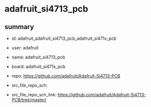 # adafruit_si4713_pcb
 
## summary 
* id: adafruit_adafruit_si4713_pcb_adafruit_si471x_pcb
* user: adafruit
* name: adafruit_si4713_pcb
* board: adafruit_si471x_pcb
* repo: https://github.com/adafruit/Adafruit-Si4713-PCB



* src_file_repo_sch: 
* src_file_repo_sch_link: https://github.com/adafruit/Adafruit-Si4713-PCB/tree/master/







